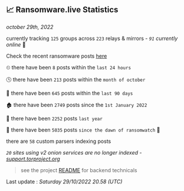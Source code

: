 
## 📈 Ransomware.live Statistics
_october 29th, 2022_

currently tracking `125` groups across `223` relays & mirrors - _`91` currently online_ 📡

Check the recent ransomware posts [here](https://www.ransomware.live/#/recentposts)


⏲ there have been `8` posts within the `last 24 hours`

🕓 there have been `213` posts within the `month of october`

📅 there have been `645` posts within the `last 90 days`

🏚 there have been `2749` posts since the `1st January 2022`

🚀 there have been `2252` posts `last year`

🦕 there have been `5035` posts `since the dawn of ransomwatch` 🐣

there are `58` custom parsers indexing posts

_`20` sites using v2 onion services are no longer indexed - [support.torproject.org](https://support.torproject.org/onionservices/v2-deprecation/)_

> see the project [README](https://github.com/jmousqueton/ransomwatch#readme) for backend technicals



Last update : _Saturday 29/10/2022 20.58 (UTC)_

